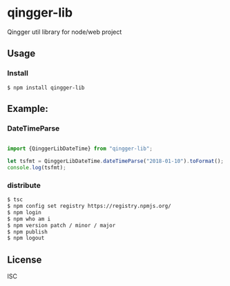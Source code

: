 # qingger-lib

Qingger util library for node/web project



## Usage

### Install

```console
$ npm install qingger-lib 
```

## Example:

### DateTimeParse

```javascript

import {QinggerLibDateTime} from "qingger-lib";

let tsfmt = QinggerLibDateTime.dateTimeParse("2018-01-10").toFormat();
console.log(tsfmt);

```


### distribute
```bash
$ tsc
$ npm config set registry https://registry.npmjs.org/
$ npm login
$ npm who am i
$ npm version patch / minor / major
$ npm publish
$ npm logout

```

## License

ISC

